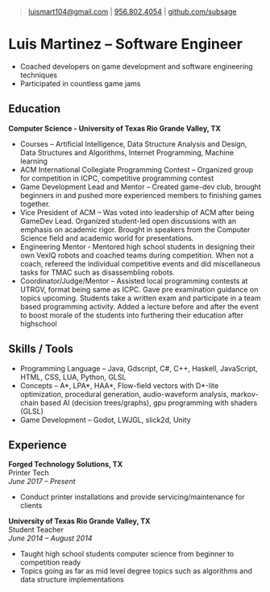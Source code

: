 > [luismart104@gmail.com](mailto:luismart104@gmail.com) | 
[956.802.4054](tel:9568024054) | [github.com/subsage](https://github.com/subsage)

# Luis Martinez &ndash; Software Engineer
- Coached developers on game development and software engineering techniques
- Participated in countless game jams

## Education
**Computer Science - University of Texas Rio Grande Valley, TX**  
- Courses &ndash; Artificial Intelligence, Data Structure Analysis and Design, Data Structures and Algorithms, Internet Programming, Machine learning
- ACM International Collegiate Programming Contest &ndash; Organized group for competition in ICPC, competitive programming contest
- Game Development Lead and Mentor &ndash; Created game-dev club, brought beginners in and pushed more experienced members to finishing games together.
- Vice President of ACM &ndash; Was voted into leadership of ACM after being GameDev Lead. Organized student-led open discussions with an emphasis on academic rigor. Brought in speakers from the Computer Science field and academic world for presentations.
- Engineering Mentor &dash; Mentored high school students in designing their own VexIQ robots and coached teams during competition. When not a coach, refereed the individual competitive events and did miscellaneous tasks for TMAC such as disassembling robots.
- Coordinator/Judge/Mentor &ndash; Assisted local programming contests at UTRGV, format being same as ICPC. Gave pre examination guidance on topics upcoming. Students take a written exam and participate in a team based programming activity. Added a lecture before and after the event to boost morale of the students into furthering their education after highschool

## Skills / Tools
- Programming Language &ndash; Java, Gdscript, C#, C++, Haskell, JavaScript, HTML, CSS, LUA, Python, GLSL
- Concepts &ndash; A*, LPA*, HAA*, Flow-field vectors with D*-lite optimization, procedural generation, audio-waveform analysis, markov-chain based AI (decision trees/graphs), gpu programming with shaders (GLSL)
- Game Development &ndash; Godot, LWJGL, slick2d, Unity

## Experience
**Forged Technology Solutions, TX**  
Printer Tech  
*June 2017 &ndash; Present*  
- Conduct printer installations and provide servicing/maintenance for clients

**University of Texas Rio Grande Valley, TX**  
Student Teacher  
*June 2014 &ndash; August 2014*  
- Taught high school students computer science from beginner to competition ready
- Topics going as far as mid level degree topics such as algorithms and data structure implementations

